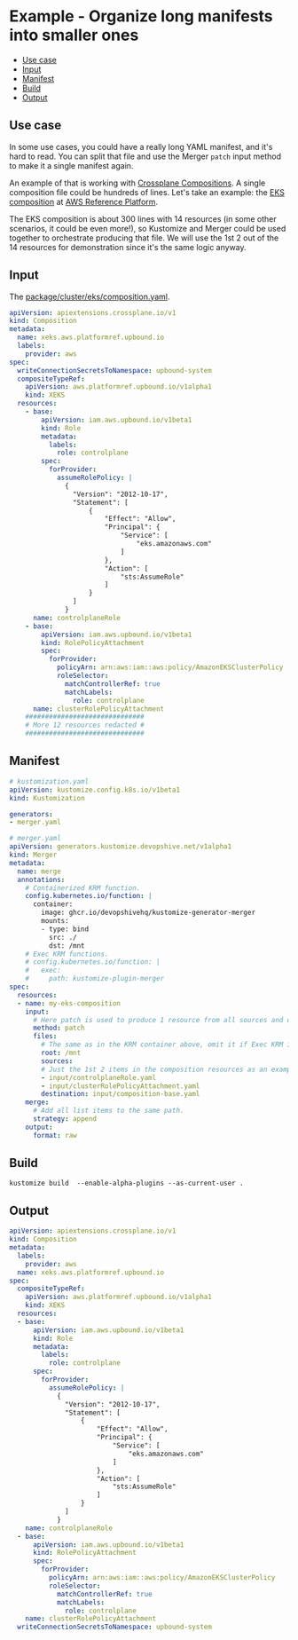 <!-- omit in toc -->
# Example - Organize long manifests into smaller ones

- [Use case](#use-case)
- [Input](#input)
- [Manifest](#manifest)
- [Build](#build)
- [Output](#output)

## Use case

In some use cases, you could have a really long YAML manifest, and it's hard to read. You can split that file
and use the Merger `patch` input method to make it a single manifest again.

An example of that is working with [Crossplane Compositions](https://docs.crossplane.io/latest/concepts/compositions/).
A single composition file could be hundreds of lines. Let's take an example:
the [EKS composition](https://github.com/upbound/platform-ref-aws/tree/main/package/cluster/eks)
at [AWS Reference Platform](https://github.com/upbound/platform-ref-aws).

The EKS composition is about 300 lines with 14 resources (in some other scenarios, it could be even more!),
so Kustomize and Merger could be used together to orchestrate producing that file.
We will use the 1st 2 out of the 14 resources for demonstration since it's the same logic anyway.


## Input

The [package/cluster/eks/composition.yaml](https://github.com/upbound/platform-ref-aws/blob/c972e0cd2fe91ffdb0b181250832fae74e473b10/package/cluster/eks/composition.yaml).


```yaml
apiVersion: apiextensions.crossplane.io/v1
kind: Composition
metadata:
  name: xeks.aws.platformref.upbound.io
  labels:
    provider: aws
spec:
  writeConnectionSecretsToNamespace: upbound-system
  compositeTypeRef:
    apiVersion: aws.platformref.upbound.io/v1alpha1
    kind: XEKS
  resources:
    - base:
        apiVersion: iam.aws.upbound.io/v1beta1
        kind: Role
        metadata:
          labels:
            role: controlplane
        spec:
          forProvider:
            assumeRolePolicy: |
              {
                "Version": "2012-10-17",
                "Statement": [
                    {
                        "Effect": "Allow",
                        "Principal": {
                            "Service": [
                                "eks.amazonaws.com"
                            ]
                        },
                        "Action": [
                            "sts:AssumeRole"
                        ]
                    }
                ]
              }
      name: controlplaneRole
    - base:
        apiVersion: iam.aws.upbound.io/v1beta1
        kind: RolePolicyAttachment
        spec:
          forProvider:
            policyArn: arn:aws:iam::aws:policy/AmazonEKSClusterPolicy
            roleSelector:
              matchControllerRef: true
              matchLabels:
                role: controlplane
      name: clusterRolePolicyAttachment
    ##############################
    # More 12 resources redacted #
    ##############################
```

## Manifest

```yaml
# kustomization.yaml
apiVersion: kustomize.config.k8s.io/v1beta1
kind: Kustomization

generators:
- merger.yaml
```

```yaml
# merger.yaml
apiVersion: generators.kustomize.devopshive.net/v1alpha1
kind: Merger
metadata:
  name: merge
  annotations:
    # Containerized KRM function.
    config.kubernetes.io/function: |
      container:
        image: ghcr.io/devopshivehq/kustomize-generator-merger
        mounts:
        - type: bind
          src: ./
          dst: /mnt
    # Exec KRM functions.
    # config.kubernetes.io/function: |
    #   exec:
    #     path: kustomize-plugin-merger
spec:
  resources:
  - name: my-eks-composition
    input:
      # Here patch is used to produce 1 resource from all sources and destination.
      method: patch
      files:
        # The same as in the KRM container above, omit it if Exec KRM is used.
        root: /mnt
        sources:
        # Just the 1st 2 items in the composition resources as an example.
        - input/controlplaneRole.yaml
        - input/clusterRolePolicyAttachment.yaml
        destination: input/composition-base.yaml
    merge:
      # Add all list items to the same path.
      strategy: append
    output:
      format: raw
```

## Build

```shell
kustomize build  --enable-alpha-plugins --as-current-user .
```

## Output

```yaml
apiVersion: apiextensions.crossplane.io/v1
kind: Composition
metadata:
  labels:
    provider: aws
  name: xeks.aws.platformref.upbound.io
spec:
  compositeTypeRef:
    apiVersion: aws.platformref.upbound.io/v1alpha1
    kind: XEKS
  resources:
  - base:
      apiVersion: iam.aws.upbound.io/v1beta1
      kind: Role
      metadata:
        labels:
          role: controlplane
      spec:
        forProvider:
          assumeRolePolicy: |
            {
              "Version": "2012-10-17",
              "Statement": [
                  {
                      "Effect": "Allow",
                      "Principal": {
                          "Service": [
                              "eks.amazonaws.com"
                          ]
                      },
                      "Action": [
                          "sts:AssumeRole"
                      ]
                  }
              ]
            }
    name: controlplaneRole
  - base:
      apiVersion: iam.aws.upbound.io/v1beta1
      kind: RolePolicyAttachment
      spec:
        forProvider:
          policyArn: arn:aws:iam::aws:policy/AmazonEKSClusterPolicy
          roleSelector:
            matchControllerRef: true
            matchLabels:
              role: controlplane
    name: clusterRolePolicyAttachment
  writeConnectionSecretsToNamespace: upbound-system
```